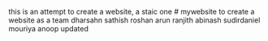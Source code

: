 this is an attempt to create a website, a staic one # mywebsite
to create a website as a team 
dharsahn sathish roshan arun ranjith abinash sudirdaniel mouriya anoop updated
